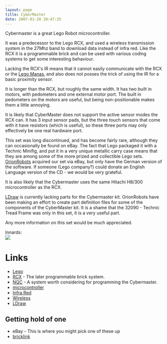 ```yaml
---
layout: page
title: CyberMaster
date: 2007-01-28 20:47:25
---
```

<p>Cybermaster is a great Lego Robot microcontroller.
</p>
<p>It was a predecessor to the Lego RCX, and used a wireless transmission system in the 27Mhz band to download data instead of infra red. Like the RCX it is a programmable brick and can be used with various coding systems to get some interesting behaviour.
</p>
<p>Lacking the RCX's IR means that it cannot easily communicate with the RCX or the <a class="wiki" href="/wiki/lego_manas.html" title="Remote control Lego robot-like kits">Lego Manas</a>, and also does not posses the trick of using the IR for a basic proximity sensor.
</p>
<p>It is longer than the RCX, but roughly the same width. It has two built in motors, with pedometers and one external motor port. The built in pedometers on the motors are useful, but being non-positionable makes them a little annoying.
</p>
<p>It is likely that CyberMaster does not support the active sensor modes the RCX can. It has 3 input sensor pads, but the three touch sensors that come with it have resistors (which is useful), so these three ports may only effectively be one real hardware port.
</p>
<p>This set was long discontinued, and has become fairly rare, although they can occasionally be found on eBay. The fact that Lego packaged it with a Technic Minifig, and put it in a very unique metallic carry case means that they are among some of the more prized and collectible Lego sets. <a class="wiki" href="/wiki/orionrobots.html" title="About OrionRobots">OrionRobots</a> acquired our set via eBay, but only have the German version of the software. If someone (Lego company?) could donate an English Language version of the CD - we would be very grateful.
</p>
<p>It is also likely that the Cybermaster uses the same Hitachi H8/300 microcontroller as the RCX.
</p>
<p><a class="wiki" href="/wiki/ldraw.html" title="The LDraw Lego CAD System">LDraw</a> is currently lacking parts for the Cybermaster kit. OrionRobots have been making an effort to create part definition files for some of the components of the CyberMaster kit. It is a shame that the 32090 - Technic Tread Frame was only in this set, it is a very useful part.
</p>
<p>Any more information on this set would be much appreciated.
</p>
<p>Innards:
<br/> <a class="internal" href="browseimage30"> <img class="img-responsive" src="image30&amp;thumb=1"/> </a>
</p>
<h1  id="Links">Links</h1>
<ul><li> <a class="wiki" href="/wiki/lego.html" title="The best known construction toy">Lego</a>
</li><li> <a class="wiki" href="/wiki/rcx.html" title="The Lego Robot Command Explorer">RCX</a> - The later programmable brick system.
</li><li> <a class="wiki" href="/wiki/nqc.html" title="Not Quite C - A Lego PBrick Programming Language">NQC</a> - A system worth considering for programming the Cybermaster.
</li><li> <a a="" brain")="" class="wiki" for="" href="/wiki/microcontroller.html" robot"="" title="A programmable digital controller (or ">microcontroller</a>
</li><li> <a class="wiki" href="/wiki/infra_red.html" title="A type of EM radiation commonly used for digital communications">Infra Red</a>
</li><li> <a class="wiki" href="/wiki/wireless.html" title="Wireless">Wireless</a>
</li><li> <a class="wiki" href="/wiki/ldraw.html" title="The LDraw Lego CAD System">LDraw</a>
</li></ul><h2  id="Getting_hold_of_one">Getting hold of one</h2>
<ul><li> eBay - This is where you might pick one of these up
</li><li> <a class="wiki" href="/wiki/bricklink.html" title="Lego Trading Commnity">bricklink</a>
</li></ul>